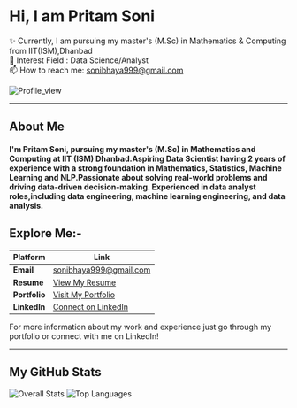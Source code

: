 <h1  <img src="https://raw.githubusercontent.com/ABSphreak/ABSphreak/master/gifs/Hi.gif" width="30px">  Hi, I am Pritam Soni </h1>
<!-- <h1 align="center"> नमस्ते (Namaste) 🙏🏻 , I'm Shivam Vatshayan <img src="https://raw.githubusercontent.com/ABSphreak/ABSphreak/master/gifs/Hi.gif" width="30px">  </h1> -->

✨ Currently, I am pursuing my master's (M.Sc) in Mathematics & Computing from IIT(ISM),Dhanbad  
👀 Interest Field : Data Science/Analyst     
📫 How to reach me: [sonibhaya999@gmail.com](mailto:sonibhaya999@gmail.com)

![Profile_view](https://komarev.com/ghpvc/?username=iamdebasishdas123&label=PROFILE+VIEWS)

---

## About Me

#### I'm Pritam Soni, pursuing my master's (M.Sc) in Mathematics and Computing at **IIT (ISM) Dhanbad**.Aspiring Data Scientist having 2 years of experience with a strong foundation in Mathematics, Statistics, Machine Learning and NLP.Passionate about solving real-world problems and driving data-driven decision-making. Experienced in data analyst roles,including data engineering, machine learning engineering, and data analysis.

## Explore Me:-

| Platform      | Link                                                                              |
|---------------|-----------------------------------------------------------------------------------|
| **Email**     | [sonibhaya999@gmail.com](mailto:sonibhaya999@gmail.com)                 |
| **Resume**    | [View My Resume]() |
| **Portfolio** | [Visit My Portfolio](https://pritam0018.github.io/)           |
| **LinkedIn**  | [Connect on LinkedIn](https://linkedin.com/in/pritam-soni-210969281)        |


For more information about my work and experience just go through my portfolio  or connect with me on LinkedIn!

---

## My GitHub Stats

![Overall Stats](https://github-readme-stats.vercel.app/api?username=Pritam0018)
![Top Languages](https://github-readme-stats.vercel.app/api/top-langs/?username=Pritam0018)

